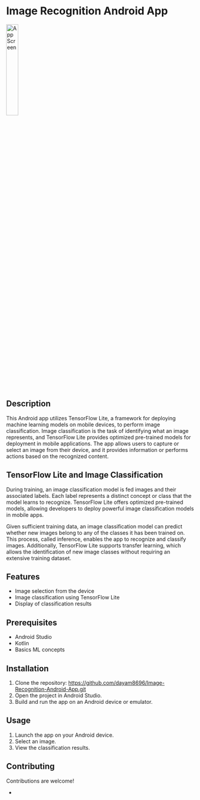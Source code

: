 # Image Recognition Android App

<a href="https://ibb.co/RHq1Gvx"><img src="https://i.ibb.co/VBsd0j7/sss.jpg" alt="App Screen" width="25%"></a>

## Description

This Android app utilizes TensorFlow Lite, a framework for deploying machine learning models on mobile devices, to perform image classification. Image classification is the task of identifying what an image represents, and TensorFlow Lite provides optimized pre-trained models for deployment in mobile applications. The app allows users to capture or select an image from their device, and it provides information or performs actions based on the recognized content.

## TensorFlow Lite and Image Classification

During training, an image classification model is fed images and their associated labels. Each label represents a distinct concept or class that the model learns to recognize. TensorFlow Lite offers optimized pre-trained models, allowing developers to deploy powerful image classification models in mobile apps.

Given sufficient training data, an image classification model can predict whether new images belong to any of the classes it has been trained on. This process, called inference, enables the app to recognize and classify images. Additionally, TensorFlow Lite supports transfer learning, which allows the identification of new image classes without requiring an extensive training dataset.

## Features

- Image selection from the device
- Image classification using TensorFlow Lite
- Display of classification results


## Prerequisites
- Android Studio
- Kotlin
- Basics ML concepts

## Installation

1. Clone the repository: https://github.com/dayam8696/Image-Recognition-Android-App.git
2. Open the project in Android Studio.
3. Build and run the app on an Android device or emulator.

## Usage

1. Launch the app on your Android device.
2. Select an image.
3. View the classification results.

## Contributing
Contributions are welcome!

-
